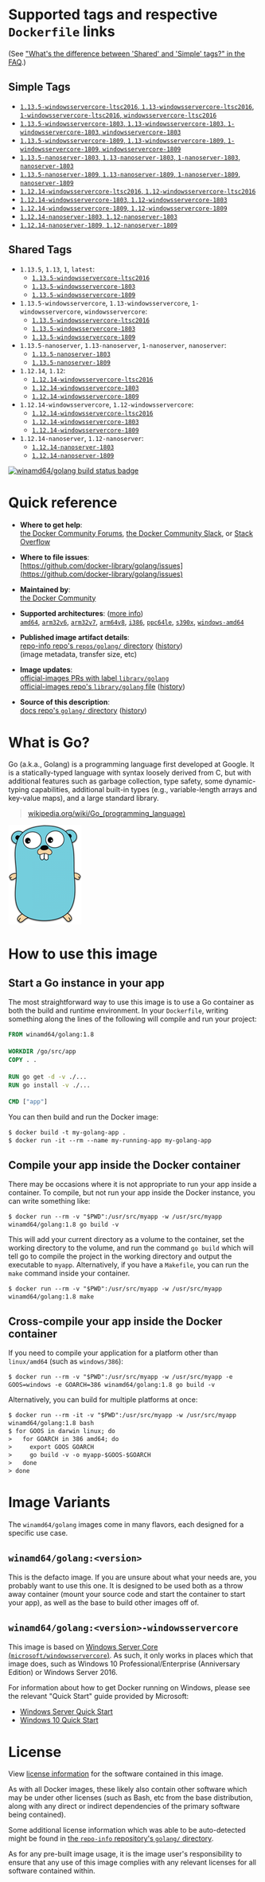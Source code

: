 <!--

********************************************************************************

WARNING:

    DO NOT EDIT "golang/README.md"

    IT IS AUTO-GENERATED

    (from the other files in "golang/" combined with a set of templates)

********************************************************************************

-->

# Supported tags and respective `Dockerfile` links

(See ["What's the difference between 'Shared' and 'Simple' tags?" in the FAQ](https://github.com/docker-library/faq#whats-the-difference-between-shared-and-simple-tags).)

## Simple Tags

-	[`1.13.5-windowsservercore-ltsc2016`, `1.13-windowsservercore-ltsc2016`, `1-windowsservercore-ltsc2016`, `windowsservercore-ltsc2016`](https://github.com/docker-library/golang/blob/c4125e0e6e3529f5524bd5e49b02767dd20532c8/1.13/windows/windowsservercore-ltsc2016/Dockerfile)
-	[`1.13.5-windowsservercore-1803`, `1.13-windowsservercore-1803`, `1-windowsservercore-1803`, `windowsservercore-1803`](https://github.com/docker-library/golang/blob/c4125e0e6e3529f5524bd5e49b02767dd20532c8/1.13/windows/windowsservercore-1803/Dockerfile)
-	[`1.13.5-windowsservercore-1809`, `1.13-windowsservercore-1809`, `1-windowsservercore-1809`, `windowsservercore-1809`](https://github.com/docker-library/golang/blob/c4125e0e6e3529f5524bd5e49b02767dd20532c8/1.13/windows/windowsservercore-1809/Dockerfile)
-	[`1.13.5-nanoserver-1803`, `1.13-nanoserver-1803`, `1-nanoserver-1803`, `nanoserver-1803`](https://github.com/docker-library/golang/blob/c4125e0e6e3529f5524bd5e49b02767dd20532c8/1.13/windows/nanoserver-1803/Dockerfile)
-	[`1.13.5-nanoserver-1809`, `1.13-nanoserver-1809`, `1-nanoserver-1809`, `nanoserver-1809`](https://github.com/docker-library/golang/blob/c4125e0e6e3529f5524bd5e49b02767dd20532c8/1.13/windows/nanoserver-1809/Dockerfile)
-	[`1.12.14-windowsservercore-ltsc2016`, `1.12-windowsservercore-ltsc2016`](https://github.com/docker-library/golang/blob/3d800bdb5817168f16f4b8fca8bf19c4a967a488/1.12/windows/windowsservercore-ltsc2016/Dockerfile)
-	[`1.12.14-windowsservercore-1803`, `1.12-windowsservercore-1803`](https://github.com/docker-library/golang/blob/3d800bdb5817168f16f4b8fca8bf19c4a967a488/1.12/windows/windowsservercore-1803/Dockerfile)
-	[`1.12.14-windowsservercore-1809`, `1.12-windowsservercore-1809`](https://github.com/docker-library/golang/blob/3d800bdb5817168f16f4b8fca8bf19c4a967a488/1.12/windows/windowsservercore-1809/Dockerfile)
-	[`1.12.14-nanoserver-1803`, `1.12-nanoserver-1803`](https://github.com/docker-library/golang/blob/3d800bdb5817168f16f4b8fca8bf19c4a967a488/1.12/windows/nanoserver-1803/Dockerfile)
-	[`1.12.14-nanoserver-1809`, `1.12-nanoserver-1809`](https://github.com/docker-library/golang/blob/3d800bdb5817168f16f4b8fca8bf19c4a967a488/1.12/windows/nanoserver-1809/Dockerfile)

## Shared Tags

-	`1.13.5`, `1.13`, `1`, `latest`:
	-	[`1.13.5-windowsservercore-ltsc2016`](https://github.com/docker-library/golang/blob/c4125e0e6e3529f5524bd5e49b02767dd20532c8/1.13/windows/windowsservercore-ltsc2016/Dockerfile)
	-	[`1.13.5-windowsservercore-1803`](https://github.com/docker-library/golang/blob/c4125e0e6e3529f5524bd5e49b02767dd20532c8/1.13/windows/windowsservercore-1803/Dockerfile)
	-	[`1.13.5-windowsservercore-1809`](https://github.com/docker-library/golang/blob/c4125e0e6e3529f5524bd5e49b02767dd20532c8/1.13/windows/windowsservercore-1809/Dockerfile)
-	`1.13.5-windowsservercore`, `1.13-windowsservercore`, `1-windowsservercore`, `windowsservercore`:
	-	[`1.13.5-windowsservercore-ltsc2016`](https://github.com/docker-library/golang/blob/c4125e0e6e3529f5524bd5e49b02767dd20532c8/1.13/windows/windowsservercore-ltsc2016/Dockerfile)
	-	[`1.13.5-windowsservercore-1803`](https://github.com/docker-library/golang/blob/c4125e0e6e3529f5524bd5e49b02767dd20532c8/1.13/windows/windowsservercore-1803/Dockerfile)
	-	[`1.13.5-windowsservercore-1809`](https://github.com/docker-library/golang/blob/c4125e0e6e3529f5524bd5e49b02767dd20532c8/1.13/windows/windowsservercore-1809/Dockerfile)
-	`1.13.5-nanoserver`, `1.13-nanoserver`, `1-nanoserver`, `nanoserver`:
	-	[`1.13.5-nanoserver-1803`](https://github.com/docker-library/golang/blob/c4125e0e6e3529f5524bd5e49b02767dd20532c8/1.13/windows/nanoserver-1803/Dockerfile)
	-	[`1.13.5-nanoserver-1809`](https://github.com/docker-library/golang/blob/c4125e0e6e3529f5524bd5e49b02767dd20532c8/1.13/windows/nanoserver-1809/Dockerfile)
-	`1.12.14`, `1.12`:
	-	[`1.12.14-windowsservercore-ltsc2016`](https://github.com/docker-library/golang/blob/3d800bdb5817168f16f4b8fca8bf19c4a967a488/1.12/windows/windowsservercore-ltsc2016/Dockerfile)
	-	[`1.12.14-windowsservercore-1803`](https://github.com/docker-library/golang/blob/3d800bdb5817168f16f4b8fca8bf19c4a967a488/1.12/windows/windowsservercore-1803/Dockerfile)
	-	[`1.12.14-windowsservercore-1809`](https://github.com/docker-library/golang/blob/3d800bdb5817168f16f4b8fca8bf19c4a967a488/1.12/windows/windowsservercore-1809/Dockerfile)
-	`1.12.14-windowsservercore`, `1.12-windowsservercore`:
	-	[`1.12.14-windowsservercore-ltsc2016`](https://github.com/docker-library/golang/blob/3d800bdb5817168f16f4b8fca8bf19c4a967a488/1.12/windows/windowsservercore-ltsc2016/Dockerfile)
	-	[`1.12.14-windowsservercore-1803`](https://github.com/docker-library/golang/blob/3d800bdb5817168f16f4b8fca8bf19c4a967a488/1.12/windows/windowsservercore-1803/Dockerfile)
	-	[`1.12.14-windowsservercore-1809`](https://github.com/docker-library/golang/blob/3d800bdb5817168f16f4b8fca8bf19c4a967a488/1.12/windows/windowsservercore-1809/Dockerfile)
-	`1.12.14-nanoserver`, `1.12-nanoserver`:
	-	[`1.12.14-nanoserver-1803`](https://github.com/docker-library/golang/blob/3d800bdb5817168f16f4b8fca8bf19c4a967a488/1.12/windows/nanoserver-1803/Dockerfile)
	-	[`1.12.14-nanoserver-1809`](https://github.com/docker-library/golang/blob/3d800bdb5817168f16f4b8fca8bf19c4a967a488/1.12/windows/nanoserver-1809/Dockerfile)

[![winamd64/golang build status badge](https://img.shields.io/jenkins/s/https/doi-janky.infosiftr.net/job/multiarch/job/windows-amd64/job/golang.svg?label=winamd64/golang%20%20build%20job)](https://doi-janky.infosiftr.net/job/multiarch/job/windows-amd64/job/golang/)

# Quick reference

-	**Where to get help**:  
	[the Docker Community Forums](https://forums.docker.com/), [the Docker Community Slack](https://blog.docker.com/2016/11/introducing-docker-community-directory-docker-community-slack/), or [Stack Overflow](https://stackoverflow.com/search?tab=newest&q=docker)

-	**Where to file issues**:  
	[https://github.com/docker-library/golang/issues](https://github.com/docker-library/golang/issues)

-	**Maintained by**:  
	[the Docker Community](https://github.com/docker-library/golang)

-	**Supported architectures**: ([more info](https://github.com/docker-library/official-images#architectures-other-than-amd64))  
	[`amd64`](https://hub.docker.com/r/amd64/golang/), [`arm32v6`](https://hub.docker.com/r/arm32v6/golang/), [`arm32v7`](https://hub.docker.com/r/arm32v7/golang/), [`arm64v8`](https://hub.docker.com/r/arm64v8/golang/), [`i386`](https://hub.docker.com/r/i386/golang/), [`ppc64le`](https://hub.docker.com/r/ppc64le/golang/), [`s390x`](https://hub.docker.com/r/s390x/golang/), [`windows-amd64`](https://hub.docker.com/r/winamd64/golang/)

-	**Published image artifact details**:  
	[repo-info repo's `repos/golang/` directory](https://github.com/docker-library/repo-info/blob/master/repos/golang) ([history](https://github.com/docker-library/repo-info/commits/master/repos/golang))  
	(image metadata, transfer size, etc)

-	**Image updates**:  
	[official-images PRs with label `library/golang`](https://github.com/docker-library/official-images/pulls?q=label%3Alibrary%2Fgolang)  
	[official-images repo's `library/golang` file](https://github.com/docker-library/official-images/blob/master/library/golang) ([history](https://github.com/docker-library/official-images/commits/master/library/golang))

-	**Source of this description**:  
	[docs repo's `golang/` directory](https://github.com/docker-library/docs/tree/master/golang) ([history](https://github.com/docker-library/docs/commits/master/golang))

# What is Go?

Go (a.k.a., Golang) is a programming language first developed at Google. It is a statically-typed language with syntax loosely derived from C, but with additional features such as garbage collection, type safety, some dynamic-typing capabilities, additional built-in types (e.g., variable-length arrays and key-value maps), and a large standard library.

> [wikipedia.org/wiki/Go_(programming_language)](http://en.wikipedia.org/wiki/Go_%28programming_language%29)

![logo](https://raw.githubusercontent.com/docker-library/docs/01c12653951b2fe592c1f93a13b4e289ada0e3a1/golang/logo.png)

# How to use this image

## Start a Go instance in your app

The most straightforward way to use this image is to use a Go container as both the build and runtime environment. In your `Dockerfile`, writing something along the lines of the following will compile and run your project:

```dockerfile
FROM winamd64/golang:1.8

WORKDIR /go/src/app
COPY . .

RUN go get -d -v ./...
RUN go install -v ./...

CMD ["app"]
```

You can then build and run the Docker image:

```console
$ docker build -t my-golang-app .
$ docker run -it --rm --name my-running-app my-golang-app
```

## Compile your app inside the Docker container

There may be occasions where it is not appropriate to run your app inside a container. To compile, but not run your app inside the Docker instance, you can write something like:

```console
$ docker run --rm -v "$PWD":/usr/src/myapp -w /usr/src/myapp winamd64/golang:1.8 go build -v
```

This will add your current directory as a volume to the container, set the working directory to the volume, and run the command `go build` which will tell go to compile the project in the working directory and output the executable to `myapp`. Alternatively, if you have a `Makefile`, you can run the `make` command inside your container.

```console
$ docker run --rm -v "$PWD":/usr/src/myapp -w /usr/src/myapp winamd64/golang:1.8 make
```

## Cross-compile your app inside the Docker container

If you need to compile your application for a platform other than `linux/amd64` (such as `windows/386`):

```console
$ docker run --rm -v "$PWD":/usr/src/myapp -w /usr/src/myapp -e GOOS=windows -e GOARCH=386 winamd64/golang:1.8 go build -v
```

Alternatively, you can build for multiple platforms at once:

```console
$ docker run --rm -it -v "$PWD":/usr/src/myapp -w /usr/src/myapp winamd64/golang:1.8 bash
$ for GOOS in darwin linux; do
>   for GOARCH in 386 amd64; do
>     export GOOS GOARCH
>     go build -v -o myapp-$GOOS-$GOARCH
>   done
> done
```

# Image Variants

The `winamd64/golang` images come in many flavors, each designed for a specific use case.

## `winamd64/golang:<version>`

This is the defacto image. If you are unsure about what your needs are, you probably want to use this one. It is designed to be used both as a throw away container (mount your source code and start the container to start your app), as well as the base to build other images off of.

## `winamd64/golang:<version>-windowsservercore`

This image is based on [Windows Server Core (`microsoft/windowsservercore`)](https://hub.docker.com/r/microsoft/windowsservercore/). As such, it only works in places which that image does, such as Windows 10 Professional/Enterprise (Anniversary Edition) or Windows Server 2016.

For information about how to get Docker running on Windows, please see the relevant "Quick Start" guide provided by Microsoft:

-	[Windows Server Quick Start](https://msdn.microsoft.com/en-us/virtualization/windowscontainers/quick_start/quick_start_windows_server)
-	[Windows 10 Quick Start](https://msdn.microsoft.com/en-us/virtualization/windowscontainers/quick_start/quick_start_windows_10)

# License

View [license information](http://golang.org/LICENSE) for the software contained in this image.

As with all Docker images, these likely also contain other software which may be under other licenses (such as Bash, etc from the base distribution, along with any direct or indirect dependencies of the primary software being contained).

Some additional license information which was able to be auto-detected might be found in [the `repo-info` repository's `golang/` directory](https://github.com/docker-library/repo-info/tree/master/repos/golang).

As for any pre-built image usage, it is the image user's responsibility to ensure that any use of this image complies with any relevant licenses for all software contained within.
